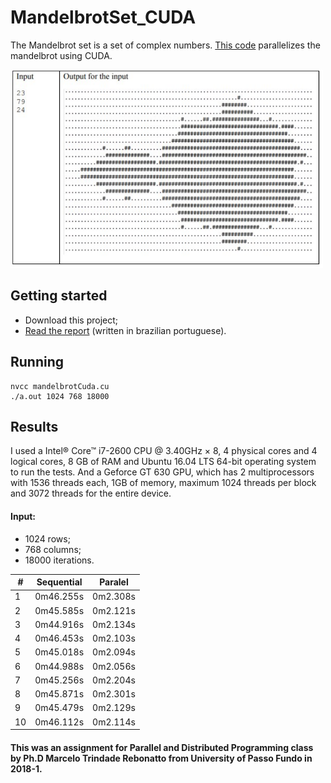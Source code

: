 # MandelbrotSet_CUDA

The Mandelbrot set is a set of complex numbers. [This code](mandelbrotParalel.cu) parallelizes the mandelbrot using CUDA.

<img src="figures/example.PNG" width="500">

## Getting started

- Download this project;
- [Read the report](TechnicalReport_MandelbrotSetCUDA.pdf) (written in brazilian portuguese).

## Running

```
nvcc mandelbrotCuda.cu
./a.out 1024 768 18000

```

## Results

I used a Intel® Core™ i7-2600 CPU @ 3.40GHz × 8, 4 physical cores and 4 logical cores, 8 GB of RAM and Ubuntu 16.04 LTS 64-bit operating system to run the tests. And a Geforce GT 630 GPU, which has 2 multiprocessors with 1536 threads each, 1GB of memory, maximum 1024 threads per block and 3072 threads for the entire device.

#### Input: 
- 1024 rows;
- 768 columns;
- 18000 iterations.

| # | Sequential | Paralel |
| --- | --- | --- | 
| 1 | 0m46.255s | 0m2.308s |
| 2 | 0m45.585s | 0m2.121s |
| 3 | 0m44.916s | 0m2.134s |
| 4 | 0m46.453s | 0m2.103s |
| 5 | 0m45.018s | 0m2.094s |
| 6 | 0m44.988s | 0m2.056s |
| 7 | 0m45.256s | 0m2.204s |
| 8 | 0m45.871s | 0m2.301s |
| 9 | 0m45.479s | 0m2.129s |
| 10 | 0m46.112s | 0m2.114s |

#### This was an assignment for Parallel and Distributed Programming class by Ph.D Marcelo Trindade Rebonatto from University of Passo Fundo in 2018-1.

